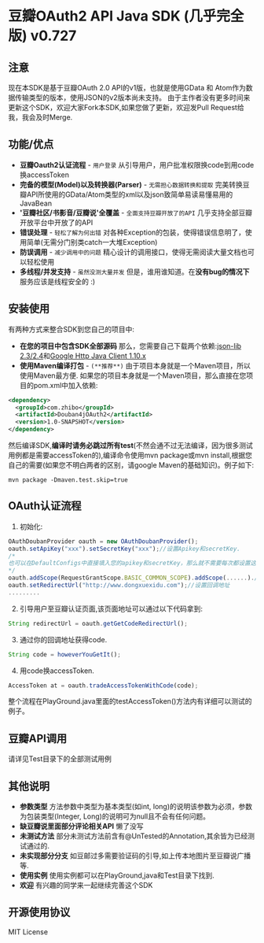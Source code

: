 

豆瓣OAuth2 API Java SDK (几乎完全版) v0.727
======================================

注意
---
现在本SDK是基于豆瓣OAuth 2.0 API的v1版，也就是使用GData 和 Atom作为数据传输类型的版本，使用JSON的v2版本尚未支持。
由于主作者没有更多时间来更新这个SDK，欢迎大家Fork本SDK,如果您做了更新，欢迎发Pull Request给我，我会及时Merge.

功能/优点
---
+ **豆瓣Oauth2认证流程** - `用户登录`
从引导用户，用户批准权限换code到用code换accessToken
+ **完备的模型(Model)以及转换器(Parser)** - `无需担心数据转换和提取`
完美转换豆瓣API所使用的GData/Atom类型的xml以及json致简单易读易懂易用的JavaBean
+ **'豆瓣社区/书影音/豆瓣说'全覆盖** - `全面支持豆瓣开放了的API`
几乎支持全部豆瓣开放平台中开放了的API
+ **错误处理** - `轻松了解为何出错`
对各种Exception的包装，使得错误信息明了，使用简单(无需分门别类catch一大堆Exception)
+ **防误调用** - `减少调用中的问题`
精心设计的调用接口，使得无需阅读大量文档也可以轻松使用
+ **多线程/并发支持** - `虽然没测大量并发`
但是，谁用谁知道。在**没有bug的情况下**服务应该是线程安全的 :)

安装使用
---
有两种方式来整合SDK到您自己的项目中:

* **在您的项目中包含SDK全部源码**
那么，您需要自己下载两个依赖:[json-lib 2.3/2.4](http://sourceforge.net/projects/json-lib/files/)和[Google Http Java Client 1.10.x](http://code.google.com/p/google-http-java-client/)
* **使用Maven编译打包** - `(**推荐**)`
由于项目本身就是一个Maven项目，所以使用Maven最方便.
如果您的项目本身就是一个Maven项目，那么直接在您项目的pom.xml中加入依赖:

```xml
<dependency>
  <groupId>com.zhibo</groupId>
  <artifactId>Douban4jOAuth2</artifactId>
  <version>1.0-SNAPSHOT</version>
</dependency>
```

然后编译SDK,**编译时请务必跳过所有test**(不然会通不过无法编译，因为很多测试用例都是需要accessToken的),编译命令使用mvn package或mvn install,根据您自己的需要(如果您不明白两者的区别，请google Maven的基础知识)。例子如下:
```
mvn package -Dmaven.test.skip=true
```

OAuth认证流程
---
1. 初始化:
```js
OAuthDoubanProvider oauth = new OAuthDoubanProvider();
oauth.setApiKey("xxx").setSecretKey("xxx");//设置Apikey和secretKey.
/*
也可以在DefaultConfigs中直接填入您的apikey和secretKey，那么就不需要每次都设置这两个值.
*/
oauth.addScope(RequestGrantScope.BASIC_COMMON_SCOPE).addScope(......).//设置权限范围
oauth.setRedirectUrl("http://www.dongxuexidu.com");//设置回调地址
.........
```

2. 引导用户至豆瓣认证页面,该页面地址可以通过以下代码拿到:
```js
String redirectUrl = oauth.getGetCodeRedirectUrl();
```

3. 通过你的回调地址获得code.
```js
String code = howeverYouGetIt();
```

4. 用code换accessToken.
```js
AccessToken at = oauth.tradeAccessTokenWithCode(code);
```

整个流程在PlayGround.java里面的testAccessToken()方法内有详细可以测试的例子。

豆瓣API调用
---
请详见Test目录下的全部测试用例

其他说明
---
* **参数类型** 方法参数中类型为基本类型(如int, long)的说明该参数为必须，参数为包装类型(Integer, Long)的说明可为null且不会有任何问题。
* **缺豆瓣说里面部分评论相关API** 懒了没写
* **未测试方法** 部分未测试方法前含有@UnTested的Annotation,其余皆为已经测试通过的.
* **未实现部分分支** 如豆邮过多需要验证码的引导,如上传本地图片至豆瓣说广播等.
* **使用实例** 使用实例都可以在PlayGround,java和Test目录下找到.
* **欢迎** 有兴趣的同学来一起继续完善这个SDK

开源使用协议
---
MIT License
